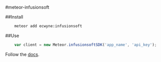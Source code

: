#meteor-infusionsoft

##Install
```bash
	meteor add ecwyne:infusionsoft
```

##Use
```javascript
	var client = new Meteor.infusionsoftSDK('app_name', 'api_key');
```
Follow the [docs](https://github.com/patricklodder/infusionsoft).
